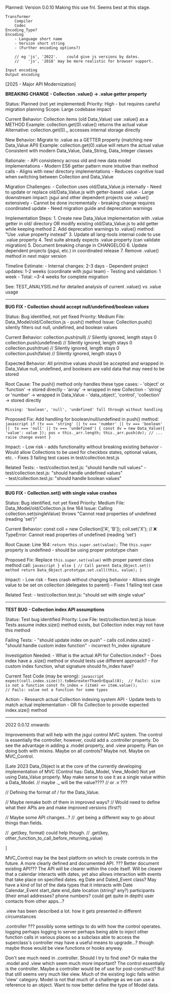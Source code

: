 
Planned: Version 0.0.10
    Making this use fnl.
        Seems best at this stage.

    Transformer
        Compiler
        Codec
    Encoding_Type?
    Encoding
        - Language short name
        - Version short string
        - (Further encoding options?)

        // eg 'js', '2022'.    could give js versions by dates.
        //    'js', '2018' may be more realistic for browser support.

    Input encoding
    Output encoding

[2025 - Major API Modernization]

**BREAKING CHANGE - Collection .value() → .value getter property**

Status: Planned (not yet implemented)
Priority: High - but requires careful migration planning
Scope: Large codebase impact

Current Behavior:
    Collection items (old Data_Value) use .value() as a METHOD
    Example: collection.get(0).value() returns the actual value
    Alternative: collection.get(0)._ accesses internal storage directly

New Behavior:
    Migrate to .value as a GETTER property (matching new Data_Value API)
    Example: collection.get(0).value will return the actual value
    Consistent with modern Data_Value, Data_String, Data_Integer classes

Rationale:
    - API consistency across old and new data model implementations
    - Modern ES6 getter pattern more intuitive than method calls
    - Aligns with new/ directory implementations
    - Reduces cognitive load when switching between Collection and Data_Value

Migration Challenges:
    - Collection uses old/Data_Value.js internally
    - Need to update or replace old/Data_Value.js with getter-based .value
    - Large downstream impact: jsgui and other dependent projects use .value() extensively
    - Cannot be done incrementally - breaking change requires coordinated update
    - Need migration guide and deprecation warnings

Implementation Steps:
    1. Create new Data_Value implementation with .value getter in old/ directory
       OR modify existing old/Data_Value.js to add getter while keeping method
    2. Add deprecation warnings to .value() method: "Use .value property instead"
    3. Update all lang-tools internal code to use .value property
    4. Test suite already expects .value property (can validate migration)
    5. Document breaking change in CHANGELOG
    6. Update dependent projects (jsgui, etc.) in coordinated release
    7. Remove .value() method in next major version

Timeline Estimate:
    - Internal changes: 2-3 days
    - Dependent project updates: 1-2 weeks (coordinate with jsgui team)
    - Testing and validation: 1 week
    - Total: ~3-4 weeks for complete migration

See: TEST_ANALYSIS.md for detailed analysis of current .value() vs .value usage

---

**BUG FIX - Collection should accept null/undefined/boolean values**

Status: Bug identified, not yet fixed
Priority: Medium
File: Data_Model/old/Collection.js - push() method
Issue: Collection.push() silently filters out null, undefined, and boolean values

Current Behavior:
    collection.push(null)       // Silently ignored, length stays 0
    collection.push(undefined)  // Silently ignored, length stays 0
    collection.push(true)       // Silently ignored, length stays 0
    collection.push(false)      // Silently ignored, length stays 0

Expected Behavior:
    All primitive values should be accepted and wrapped in Data_Value
    null, undefined, and booleans are valid data that may need to be stored

Root Cause:
    The push() method only handles these type cases:
    - 'object' or 'function' → stored directly
    - 'array' → wrapped in new Collection
    - 'string' or 'number' → wrapped in Data_Value
    - 'data_object', 'control', 'collection' → stored directly
    
    Missing: 'boolean', 'null', 'undefined' fall through without handling

Proposed Fix:
    Add handling for boolean/null/undefined in push() method:
    ```javascript
    if (tv === 'string' || tv === 'number' || tv === 'boolean' || 
        tv === 'null' || tv === 'undefined') {
        const dv = new Data_Value({
            'value': value
        });
        pos = this._arr.length;
        this._arr.push(dv);
        // ... raise change event
    }
    ```

Impact:
    - Low risk - adds functionality without breaking existing behavior
    - Would allow Collections to be used for checkbox states, optional values, etc.
    - Fixes 3 failing test cases in test/collection.test.js

Related Tests:
    - test/collection.test.js: "should handle null values"
    - test/collection.test.js: "should handle undefined values"  
    - test/collection.test.js: "should handle boolean values"

---

**BUG FIX - Collection.set() with single value crashes**

Status: Bug identified, not yet fixed
Priority: Medium
File: Data_Model/old/Collection.js line 164
Issue: Calling collection.set(singleValue) throws "Cannot read properties of undefined (reading 'set')"

Current Behavior:
    const coll = new Collection(['A', 'B']);
    coll.set('X');  // ❌ TypeError: Cannot read properties of undefined (reading 'set')

Root Cause:
    Line 164: `return this.super.set(value);`
    The `this.super` property is undefined - should be using proper prototype chain

Proposed Fix:
    Replace `this.super.set(value)` with proper parent class method call:
    ```javascript
    } else {
        // Call parent Data_Object.set() method
        return Data_Object.prototype.set.call(this, value);
    }
    ```

Impact:
    - Low risk - fixes crash without changing behavior
    - Allows single value to be set on collection (delegates to parent)
    - Fixes 1 failing test case

Related Test:
    - test/collection.test.js: "should set with single value"

---

**TEST BUG - Collection index API assumptions**

Status: Test bug identified
Priority: Low
File: test/collection.test.js
Issue: Tests assume index.size() method exists, but Collection index may not have this method

Failing Tests:
    - "should update index on push" - calls coll.index.size()
    - "should handle custom index function" - incorrect fn_index signature

Investigation Needed:
    - What is the actual API for Collection.index?
    - Does index have a .size() method or should tests use different approach?
    - For custom index function, what signature should fn_index have?
    
Current Test Code (may be wrong):
    ```javascript
    expect(coll.index.size()).toBeGreaterThanOrEqual(0);  // Fails: size is not a function
    const fn_index = (item) => item.value();              // Fails: value not a function for some types
    ```

Action:
    - Research actual Collection indexing system API
    - Update tests to match actual implementation
    - OR fix Collection to provide expected index.size() method

---

2022 0.0.12 onwards:

Improvements that will help with the jsgui control MVC system.
The control is essentially the controller, however, could add a .controller property.
Do see the advantage in adding a .model property, and .view property.
Plan on doing both with mixins.
Maybe on all controls? Maybe not.
Maybe on MVC_Control.

[Late 2023
  Data_Object is at the core of the currently developing implementation of MVC (Control has: Data_Model, View_Model)
  Not yet using Data_Value properly.
  May make sense to use it as a single value within a Data_Model.
  // maybe ._ will be the value????
  // or .v ???
  
  // Defining the format of / for the Data_Value.

  // Maybe remake both of them in improved ways?
  //   Would need to define what their APIs are and make improved versions (first?)

  // Maybe some API changes...?
  //   .get being a different way to go about things than fields.

  //   .get(key, format) could help though.
  //   .get(key, other_function_to_call_before_returning_value)










]

MVC_Control may be the best platform on which to create controls in the future.
  A more clearly defined and documented API. ???
    Better document existing API???
  The API will be clearer within the code itself.
    Will be clearer that a calendar interacts with dates, yet also allows interaction with events that take place on specified dates.
      eg Date and Dated_Event class?
        May have a kind of list of the data types that it interacts with
          Date
          Calendar_Event
            start_date
            end_date
            location (string? any?)
            participants
              (their email addresses? phone numbers? could get quite in depth)
              user contacts from other apps...?

  .view has been described a lot. how it gets presented in different circumstances

  .controller ??? possibly some settings to do with how the control operates.
    logging perhaps
    logging to server perhaps
    being able to inject other function calls in various places
      so a subclass able to access the superclass's controller may have a useful means to upgrade...?
        though maybe those would be view functions or hooks anyway.

  Don't see much need in .controller.
    Should I try to find one? Or make the .model and .view which seem much more important?
      The control essentially is the controller.
        Maybe a controller would be of use for post-construct? But that still seems very much like view.
  Much of the existing logic falls within 'view' category.
  Model is not that much of a challenge as we can use a reference to an object. Want to now better define the type of Model data.

  



  







